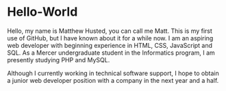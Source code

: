 # Hello-World
Hello, my name is Matthew Husted, you can call me Matt. This is my first use of GitHub, but I have known about it for a while now. I am an aspiring web developer with beginning experience in HTML, CSS, JavaScript and SQL. As a Mercer undergraduate student in the Informatics program, I am presently studying PHP and MySQL.

Although I currently working in technical software support, I hope to obtain a junior web developer position with a company in the next year and a half.


